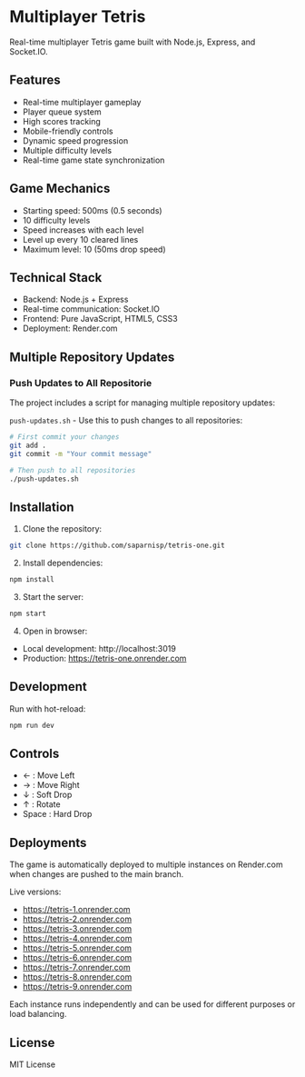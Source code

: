 # Multiplayer Tetris

Real-time multiplayer Tetris game built with Node.js, Express, and Socket.IO.

## Features

- Real-time multiplayer gameplay
- Player queue system
- High scores tracking
- Mobile-friendly controls
- Dynamic speed progression
- Multiple difficulty levels
- Real-time game state synchronization

## Game Mechanics

- Starting speed: 500ms (0.5 seconds)
- 10 difficulty levels
- Speed increases with each level
- Level up every 10 cleared lines
- Maximum level: 10 (50ms drop speed)

## Technical Stack

- Backend: Node.js + Express
- Real-time communication: Socket.IO
- Frontend: Pure JavaScript, HTML5, CSS3
- Deployment: Render.com

## Multiple Repository Updates

### Push Updates to All Repositorie

The project includes a script for managing multiple repository updates:

`push-updates.sh` - Use this to push changes to all repositories:
```bash
# First commit your changes
git add .
git commit -m "Your commit message"

# Then push to all repositories
./push-updates.sh
```

## Installation

1. Clone the repository:
```bash
git clone https://github.com/saparnisp/tetris-one.git
```

2. Install dependencies:
```bash
npm install
```

3. Start the server:
```bash
npm start
```

4. Open in browser:
- Local development: http://localhost:3019
- Production: https://tetris-one.onrender.com

## Development

Run with hot-reload:
```bash
npm run dev
```

## Controls

- ← : Move Left
- → : Move Right
- ↓ : Soft Drop
- ↑ : Rotate
- Space : Hard Drop

## Deployments

The game is automatically deployed to multiple instances on Render.com when changes are pushed to the main branch.

Live versions:
- https://tetris-1.onrender.com
- https://tetris-2.onrender.com
- https://tetris-3.onrender.com
- https://tetris-4.onrender.com
- https://tetris-5.onrender.com
- https://tetris-6.onrender.com
- https://tetris-7.onrender.com
- https://tetris-8.onrender.com
- https://tetris-9.onrender.com

Each instance runs independently and can be used for different purposes or load balancing.

## License

MIT License
